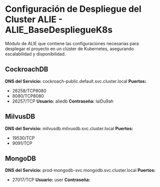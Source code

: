 # Configuración de Despliegue del Cluster ALIE - ALIE_BaseDespliegueK8s

Módulo de ALIE que contiene las configuraciones necesarias para desplegar el proyecto en un clúster de Kubernetes, asegurando escalabilidad y disponibilidad.

## CockroachDB

**DNS del Servicio:** cockroach-public.default.svc.cluster.local
**Puertos:** 
  - 26258/TCP8080
  - 8080/TCP8080
  - 26257/TCP
**Usuario:** aliedb
**Contraseña:** laiDu9ah

## MilvusDB

**DNS del Servicio:** milvusdb.milvusdb.svc.cluster.local
**Puertos:** 
  - 19530/TCP
  - 9091/TCP

## MongoDB

**DNS del Servicio:** prod-mongodb-svc.mongodb.svc.cluster.local
**Puertos:** 
  - 27017/TCP
**Usuario:** user
**Contraseña:** <secreto de k8s>

